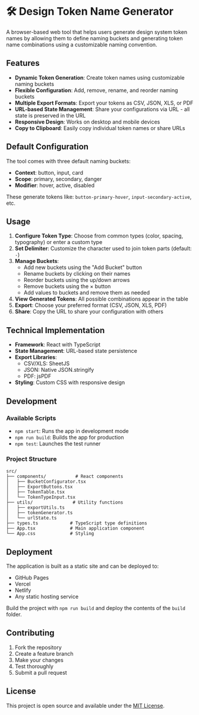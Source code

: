 # 🛠️ Design Token Name Generator

A browser-based web tool that helps users generate design system token names by allowing them to define naming buckets and generating token name combinations using a customizable naming convention.

## Features

- **Dynamic Token Generation**: Create token names using customizable naming buckets
- **Flexible Configuration**: Add, remove, rename, and reorder naming buckets
- **Multiple Export Formats**: Export your tokens as CSV, JSON, XLS, or PDF
- **URL-based State Management**: Share your configurations via URL - all state is preserved in the URL
- **Responsive Design**: Works on desktop and mobile devices
- **Copy to Clipboard**: Easily copy individual token names or share URLs

## Default Configuration

The tool comes with three default naming buckets:
- **Context**: button, input, card
- **Scope**: primary, secondary, danger  
- **Modifier**: hover, active, disabled

These generate tokens like: `button-primary-hover`, `input-secondary-active`, etc.

## Usage

1. **Configure Token Type**: Choose from common types (color, spacing, typography) or enter a custom type
2. **Set Delimiter**: Customize the character used to join token parts (default: `-`)
3. **Manage Buckets**: 
   - Add new buckets using the "Add Bucket" button
   - Rename buckets by clicking on their names
   - Reorder buckets using the up/down arrows
   - Remove buckets using the × button
   - Add values to buckets and remove them as needed
4. **View Generated Tokens**: All possible combinations appear in the table
5. **Export**: Choose your preferred format (CSV, JSON, XLS, PDF)
6. **Share**: Copy the URL to share your configuration with others

## Technical Implementation

- **Framework**: React with TypeScript
- **State Management**: URL-based state persistence
- **Export Libraries**: 
  - CSV/XLS: SheetJS
  - JSON: Native JSON.stringify
  - PDF: jsPDF
- **Styling**: Custom CSS with responsive design

## Development

### Available Scripts

- `npm start`: Runs the app in development mode
- `npm run build`: Builds the app for production
- `npm test`: Launches the test runner

### Project Structure

```
src/
├── components/           # React components
│   ├── BucketConfigurator.tsx
│   ├── ExportButtons.tsx
│   ├── TokenTable.tsx
│   └── TokenTypeInput.tsx
├── utils/               # Utility functions
│   ├── exportUtils.ts
│   ├── tokenGenerator.ts
│   └── urlState.ts
├── types.ts            # TypeScript type definitions
├── App.tsx             # Main application component
└── App.css             # Styling
```

## Deployment

The application is built as a static site and can be deployed to:
- GitHub Pages
- Vercel
- Netlify
- Any static hosting service

Build the project with `npm run build` and deploy the contents of the `build` folder.

## Contributing

1. Fork the repository
2. Create a feature branch
3. Make your changes
4. Test thoroughly
5. Submit a pull request

## License

This project is open source and available under the [MIT License](LICENSE).